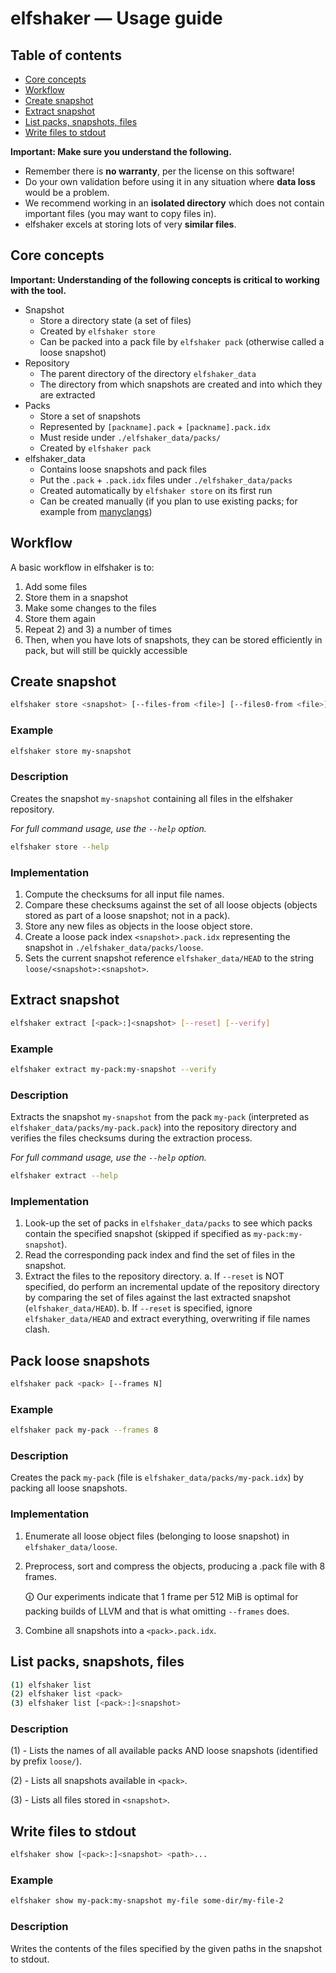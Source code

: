 # elfshaker — Usage guide

## Table of contents
- [Core concepts](#core-concepts)
- [Workflow](#workflow)
- [Create snapshot](#create-snapshot)
- [Extract snapshot](#extract-snapshot)
- [List packs, snapshots, files](#extract-snapshot)
- [Write files to stdout](#write-files-to-stdout)

**Important: Make sure you understand the following.**

- Remember there is **no warranty**, per the license on this software!
- Do your own validation before using it in any situation where **data loss** would be a problem.
- We recommend working in an **isolated directory** which does not contain important files (you may want to copy files in).
- elfshaker excels at storing lots of very **similar files**.

## Core concepts

**Important: Understanding of the following concepts is critical to working with the tool.**

- Snapshot
    - Store a directory state (a set of files)
    - Created by `elfshaker store`
    - Can be packed into a pack file by `elfshaker pack` (otherwise called a loose snapshot)
- Repository
    - The parent directory of the directory `elfshaker_data`
    - The directory from which snapshots are created and into which they are extracted
- Packs
    - Store a set of snapshots
    - Represented by `[packname].pack` + `[packname].pack.idx`
    - Must reside under `./elfshaker_data/packs/`
    - Created by `elfshaker pack`
- elfshaker_data
    - Contains loose snapshots and pack files
    - Put the `.pack` + `.pack.idx` files under `./elfshaker_data/packs`
    - Created automatically by `elfshaker store` on its first run
    - Can be created manually (if you plan to use existing packs; for example from [manyclangs](https://github.com/elfshaker/manyclangs))

## Workflow

A basic workflow in elfshaker is to:
1) Add some files
2) Store them in a snapshot
3) Make some changes to the files
4) Store them again
5) Repeat 2) and 3) a number of times
6) Then, when you have lots of snapshots, they can be stored efficiently in pack, but will still be quickly accessible

## Create snapshot
```bash
elfshaker store <snapshot> [--files-from <file>] [--files0-from <file>]
```

### Example
```bash
elfshaker store my-snapshot
```

### Description
Creates the snapshot `my-snapshot` containing all files in the elfshaker repository.

*For full command usage, use the `--help` option.*
```bash
elfshaker store --help
```

### Implementation
1. Compute the checksums for all input file names.
2. Compare these checksums against the set of all loose objects (objects stored as part of a loose snapshot; not in a pack).
3. Store any new files as objects in the loose object store.
4. Create a loose pack index `<snapshot>.pack.idx` representing the snapshot in `./elfshaker_data/packs/loose`.
5. Sets the current snapshot reference `elfshaker_data/HEAD` to the string `loose/<snapshot>:<snapshot>`.

## Extract snapshot
```bash
elfshaker extract [<pack>:]<snapshot> [--reset] [--verify]
```

### Example
```bash
elfshaker extract my-pack:my-snapshot --verify
```

### Description
Extracts the snapshot `my-snapshot` from the pack `my-pack` (interpreted as `elfshaker_data/packs/my-pack.pack`) into the repository directory and verifies the files checksums during the extraction process.

*For full command usage, use the `--help` option.*
```bash
elfshaker extract --help
```

### Implementation
1. Look-up the set of packs in `elfshaker_data/packs` to see which packs contain the specified snapshot (skipped if specified as `my-pack:my-snapshot`).
2. Read the corresponding pack index and find the set of files in the snapshot.
3. Extract the files to the repository directory.
    a. If `--reset` is NOT specified, do perform an incremental update of the repository directory by comparing the set of files against the last extracted snapshot (`elfshaker_data/HEAD`).
    b. If `--reset` is specified, ignore `elfshaker_data/HEAD` and extract everything, overwriting if file names clash.

## Pack loose snapshots
```bash
elfshaker pack <pack> [--frames N]
```

### Example
```bash
elfshaker pack my-pack --frames 8
```

### Description
Creates the pack `my-pack` (file is `elfshaker_data/packs/my-pack.idx`) by packing all loose snapshots.

### Implementation
1. Enumerate all loose object files (belonging to loose snapshot) in `elfshaker_data/loose`.
2. Preprocess, sort and compress the objects, producing a .pack file with 8 frames.

    🛈 Our experiments indicate that 1 frame per 512 MiB is optimal for packing builds of LLVM and that is what omitting `--frames` does.

3. Combine all snapshots into a `<pack>.pack.idx`.

## List packs, snapshots, files
```bash
(1) elfshaker list
(2) elfshaker list <pack>
(3) elfshaker list [<pack>:]<snapshot>
```

### Description
(1) - Lists the names of all available packs AND loose snapshots (identified by prefix `loose/`).

(2) - Lists all snapshots available in `<pack>`.

(3) - Lists all files stored in `<snapshot>`.

## Write files to stdout
```bash
elfshaker show [<pack>:]<snapshot> <path>...
```

### Example
```bash
elfshaker show my-pack:my-snapshot my-file some-dir/my-file-2
```

### Description
Writes the contents of the files specified by the given paths in the snapshot to stdout.
